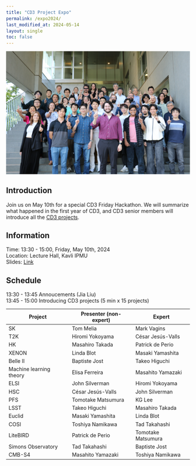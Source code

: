 ```yaml
---
title: "CD3 Project Expo"
permalink: /expo2024/
last_modified_at: 2024-05-14
layout: single
toc: false
---
```


![expo2024_group](/_images/expo2024_group_photo.JPG)
## Introduction

Join us on May 10th for a special CD3 Friday Hackathon. We will summarize what happened in the first year of CD3, and CD3 senior members will introduce all the [CD3 projects](https://cd3.ipmu.jp/projects/). 

## Information

Time: 13:30 - 15:00, Friday, May 10th, 2024 \
Location: Lecture Hall, Kavli IPMU \
Slides: [Link](https://docs.google.com/presentation/d/1VxRN3KcIwPxudZpO_VGFSjhjOysymFSphIS2qdIbQrI/edit?usp=sharing)

## Schedule

13:30 - 13:45 Annoucements (Jia Liu)\
13:45 - 15:00 Introducing CD3 projects (5 min x 15 projects)

| Project                 | Presenter (non-expert) | Expert             |
|-------------------------|------------------------|--------------------|
| SK                      | Tom Melia              | Mark Vagins        |
| T2K                     | Hiromi Yokoyama        | César Jesús-Valls  |
| HK                      | Masahiro Takada        | Patrick de Perio   |
| XENON                   | Linda Blot             | Masaki Yamashita   |
| Belle II                | Baptiste Jost          | Takeo Higuchi      |
| Machine learning theory | Elisa Ferreira         | Masahito Yamazaki  |
| ELSI                    | John Silverman         | Hiromi Yokoyama    |
| HSC                     | César Jesús-Valls      | John Silverman     |
| PFS                     | Tomotake Matsumura     | KG Lee             |
| LSST                    | Takeo Higuchi          | Masahiro Takada    |
| Euclid                  | Masaki Yamashita       | Linda Blot         |
| COSI                    | Toshiya Namikawa       | Tad Takahashi      |
| LiteBIRD                | Patrick de Perio       | Tomotake Matsumura |
| Simons Observatory      | Tad Takahashi          | Baptiste Jost      |
| CMB-S4                  | Masahito Yamazaki      | Toshiya Namikawa   |

